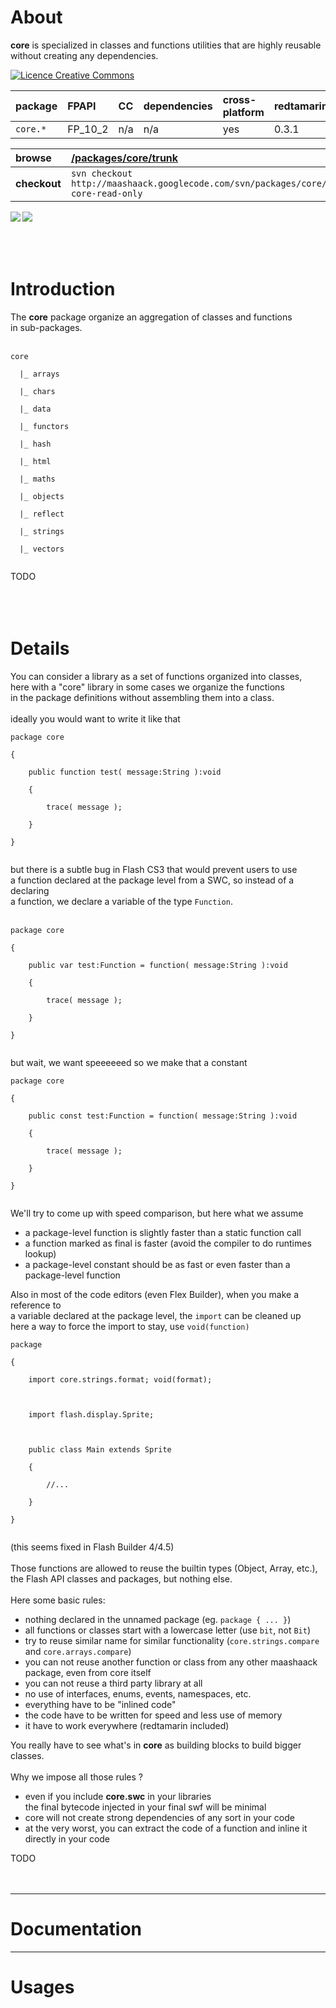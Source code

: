 # About #

**core** is specialized in classes and functions utilities that are highly reusable without creating any dependencies.

<a href='http://creativecommons.org/licenses/by-sa/3.0/'><img src='http://i.creativecommons.org/l/by-sa/2.0/uk/88x31.png' alt='Licence Creative Commons' /></a>



| **package** | **FPAPI** | **CC** | **dependencies** | **cross-platform** | **redtamarin** |
|:------------|:----------|:-------|:-----------------|:-------------------|:---------------|
| `core.*` | FP\_10\_2| n/a | n/a | yes | 0.3.1 |

| **browse** | [/packages/core/trunk](http://code.google.com/p/maashaack/source/browse/#svn%2Fpackages%2Fcore%2Ftrunk) |
|:-----------|:--------------------------------------------------------------------------------------------------------|
| **checkout** | `svn checkout http://maashaack.googlecode.com/svn/packages/core/trunk core-read-only` |

<a href='http://maashaack.googlecode.com/svn/libs/trunk/swc/packages/core.swc'><img src='http://maashaack.googlecode.com/svn/gfx/swc.png' align='left' /></a>
<a href='http://maashaack.googlecode.com/svn/libs/trunk/abc/packages/core.abc'><img src='http://maashaack.googlecode.com/svn/gfx/abc.png' align='left' /></a>


<br>
<br>
<br>
<br>

<h1>Introduction</h1>

The <b>core</b> package organize an aggregation of classes and functions<br>
in sub-packages.<br>
<br>
<pre><code>core<br>
  |_ arrays<br>
  |_ chars<br>
  |_ data<br>
  |_ functors<br>
  |_ hash<br>
  |_ html<br>
  |_ maths<br>
  |_ objects<br>
  |_ reflect<br>
  |_ strings<br>
  |_ vectors<br>
</code></pre>

TODO<br>
<br>
<br>
<br>
<h1>Details</h1>

You can consider a library as a set of functions organized into classes,<br>
here with a "core" library in some cases we organize the functions<br>
in the package definitions without assembling them into a class.<br>
<br>
ideally you would want to write it like that<br>
<pre><code>package core<br>
{<br>
    public function test( message:String ):void<br>
    {<br>
        trace( message );<br>
    }<br>
}<br>
</code></pre>

but there is a subtle bug in Flash CS3 that would prevent users to use<br>
a function declared at the package level from a SWC, so instead of a declaring<br>
a function, we declare a variable of the type <code>Function</code>.<br>
<br>
<pre><code>package core<br>
{<br>
    public var test:Function = function( message:String ):void<br>
    {<br>
        trace( message );<br>
    }<br>
}<br>
</code></pre>

but wait, we want speeeeeed so we make that a constant<br>
<pre><code>package core<br>
{<br>
    public const test:Function = function( message:String ):void<br>
    {<br>
        trace( message );<br>
    }<br>
}<br>
</code></pre>

We'll try to come up with speed comparison, but here what we assume<br>
<ul><li>a package-level function is slightly faster than a static function call<br>
</li><li>a function marked as final is faster (avoid the compiler to do runtimes lookup)<br>
</li><li>a package-level constant should be as fast or even faster than a package-level function</li></ul>


Also in most of the code editors (even Flex Builder), when you make a reference to<br>
a variable declared at the package level, the <code>import</code> can be cleaned up<br>
here a way to force the import to stay, use <code>void(function)</code>
<pre><code>package<br>
{<br>
    import core.strings.format; void(format);<br>
    <br>
    import flash.display.Sprite;<br>
    <br>
    public class Main extends Sprite<br>
    {<br>
        //...<br>
    }<br>
}<br>
</code></pre>
(this seems fixed in Flash Builder 4/4.5)<br>
<br>
Those functions are allowed to reuse the builtin types (Object, Array, etc.),<br>
the Flash API classes and packages, but nothing else.<br>
<br>
Here some basic rules:<br>
<ul><li>nothing declared in the unnamed package (eg. <code>package { ... }</code>)<br>
</li><li>all functions or classes start with a lowercase letter (use <code>bit</code>, not <code>Bit</code>)<br>
</li><li>try to reuse similar name for similar functionality (<code>core.strings.compare</code> and <code>core.arrays.compare</code>)<br>
</li><li>you can not reuse another function or class from any other maashaack package, even from core itself<br>
</li><li>you can not reuse a third party library at all<br>
</li><li>no use of interfaces, enums, events, namespaces, etc.<br>
</li><li>everything have to be "inlined code"<br>
</li><li>the code have to be written for speed and less use of memory<br>
</li><li>it have to work everywhere (redtamarin included)</li></ul>

You really have to see what's in <b>core</b> as building blocks to build bigger classes.<br>
<br>
Why we impose all those rules ?<br>
<ul><li>even if you include <b>core.swc</b> in your libraries<br>the final bytecode injected in your final swf will be minimal<br>
</li><li>core will not create strong dependencies of any sort in your code<br>
</li><li>at the very worst, you can extract the code of a function and inline it directly in your code</li></ul>


TODO<br>
<br>
<br>
<hr />
<h1>Documentation</h1>


<hr />

<h1>Usages</h1>